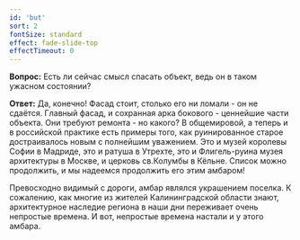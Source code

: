 ```yaml
---
id: 'but'
sort: 2
fontSize: standard
effect: fade-slide-top
effectTimeout: 0
---
```


**Вопрос:** Есть ли сейчас смысл спасать объект, ведь он в таком ужасном состоянии?

**Ответ:** Да, конечно! Фасад стоит, столько его ни ломали - он не сдаётся. Главный фасад, и сохранная арка бокового - ценнейшие части объекта. Они требуют ремонта - но какого? В общемировой, а теперь и в российской практике есть примеры того, как руинированное старое достраивалось новым с полнейшим уважением. Это и музей королевы Софии в Мадриде, это и ратуша в Утрехте, это и Флигель-руина музея архитектуры в Москве, и церковь св.Колумбы в Кёльне. Список можно продолжить, и мы надеемся продолжить его этим амбаром!

Превосходно видимый с дороги, амбар являлся украшением поселка. К сожалению, как многие из жителей Калининградской области знают, архитектурное наследие региона в наши дни переживает очень непростые времена. И вот, непростые времена настали и у этого амбара.

